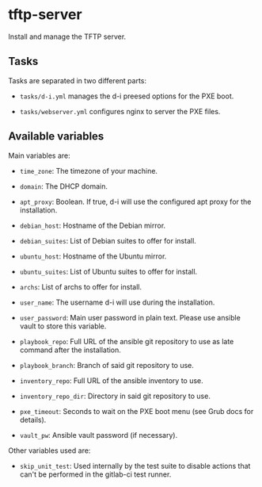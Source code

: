 # tftp-server

Install and manage the TFTP server.

## Tasks

Tasks are separated in two different parts:

* `tasks/d-i.yml` manages the d-i preesed options for the PXE boot.

* `tasks/webserver.yml` configures nginx to server the PXE files.

## Available variables

Main variables are:

* `time_zone`:             The timezone of your machine.

* `domain`:                The DHCP domain.

* `apt_proxy`:             Boolean. If true, d-i will use the configured apt
                           proxy for the installation.

* `debian_host`:           Hostname of the Debian mirror.

* `debian_suites`:         List of Debian suites to offer for install.

* `ubuntu_host`:           Hostname of the Ubuntu mirror.

* `ubuntu_suites`:         List of Ubuntu suites to offer for install.

* `archs`:                 List of archs to offer for install.

* `user_name`:             The username d-i will use during the installation.

* `user_password`:         Main user password in plain text. Please use ansible
                           vault to store this variable.

* `playbook_repo`:         Full URL of the ansible git repository to use as late
                           command after the installation.

* `playbook_branch`:       Branch of said git repository to use.

* `inventory_repo`:        Full URL of the ansible inventory to use.

* `inventory_repo_dir`:    Directory in said git repository to use.

* `pxe_timeout`:           Seconds to wait on the PXE boot menu (see
                           Grub docs for details).
* `vault_pw`:              Ansible vault password (if necessary).

Other variables used are:

* `skip_unit_test`:  Used internally by the test suite to disable actions that
                     can't be performed in the gitlab-ci test runner.
